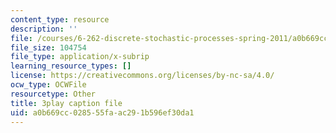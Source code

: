 ```yaml
---
content_type: resource
description: ''
file: /courses/6-262-discrete-stochastic-processes-spring-2011/a0b669cc028555faac291b596ef30da1_7CYXy9J4Aao.vtt
file_size: 104754
file_type: application/x-subrip
learning_resource_types: []
license: https://creativecommons.org/licenses/by-nc-sa/4.0/
ocw_type: OCWFile
resourcetype: Other
title: 3play caption file
uid: a0b669cc-0285-55fa-ac29-1b596ef30da1
---
```


